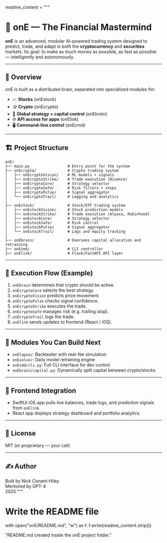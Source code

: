 readme_content = """
# 💸 onE — The Financial Mastermind

**onE** is an advanced, modular AI-powered trading system designed to predict, trade, and adapt in both the **cryptocurrency** and **securities** markets. Its goal: to make as much money as possible, as fast as possible — intelligently and autonomously.

---

## 🧠 Overview

onE is built as a distributed brain, separated into specialized modules for:
- 📈 **Stocks** (onEstock)
- 🪙 **Crypto** (onEcrypto)
- 🧠 **Global strategy + capital control** (onEbrain)
- 🌐 **API access for apps** (onElink)
- 🖥️ **Command-line control** (onEcmd)

---

## 🏗️ Project Structure

```
onE/
├── main.py                 # Entry point for the system
├── onEcrypto/              # Crypto trading system
│   ├── onEcryptoVision/    # ML models + signals
│   ├── onEcryptoStrike/    # Trade execution (Binance)
│   ├── onEcryptoCore/      # Strategy selector
│   ├── onEcryptoSafe/      # Risk filters + stops
│   ├── onEcryptoPulse/     # Signal aggregator
│   └── onEcryptoTrail/     # Logging and analytics
│
├── onEstock/               # Stock/ETF trading system
│   ├── onEstockVision/     # Stock prediction models
│   ├── onEstockStrike/     # Trade execution (Alpaca, Robinhood)
│   ├── onEstockCore/       # Strategy selector
│   ├── onEstockSafe/       # Risk control
│   ├── onEstockPulse/      # Signal aggregator
│   └── onEstockTrail/      # Logs and equity tracking
│
├── onEbrain/               # Oversees capital allocation and retraining
├── onEcmd/                 # CLI controller
├── onElink/                # Flask/FastAPI API layer
```

---

## 🔄 Execution Flow (Example)

1. `onEbrain` determines that crypto should be active.
2. `onEcryptoCore` selects the best strategy.
3. `onEcryptoVision` predicts price movement.
4. `onEcryptoPulse` checks signal confidence.
5. `onEcryptoStrike` executes the trade.
6. `onEcryptoSafe` manages risk (e.g. trailing stop).
7. `onEcryptoTrail` logs the trade.
8. `onElink` sends updates to frontend (React / iOS).

---

## 🧪 Modules You Can Build Next

- `onElapse/`: Backtester with real-fee simulation
- `onEvolve/`: Daily model retraining engine
- `onEcmd/cli.py`: Full CLI interface for dev control
- `onEbrain/capital.py`: Dynamically split capital between crypto/stocks

---

## 📱 Frontend Integration

- SwiftUI iOS app pulls live balances, trade logs, and prediction signals from `onElink`.
- React app displays strategy dashboard and portfolio analytics.

---

## 📜 License

MIT (or proprietary — your call)

---

## ✍️ Author

Built by Nick Conant-Hiley  
Mentored by GPT-4  
2025
"""

# Write the README file
with open("onE/README.md", "w") as f:
    f.write(readme_content.strip())

"README.md created inside the onE project folder."